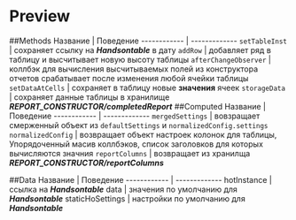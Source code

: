 # Preview

##Methods
Название | Поведение
------------ | -------------
`setTableInst` | сохраняет ссылку на _**Handsontable**_ в дату
`addRow` | добавляет ряд в таблицу и высчитывает новую высоту таблицы
`afterChangeObserver` | коллбэк для вычисления высчитываемых полей из конструктора отчетов срабатывает после изменения любой ячейки таблицы
`setDataAtCells` | сохраняет в таблицу новые **значения** ячеек
`storageData` | сохраняет данные таблицы в хранилище _**REPORT_CONSTRUCTOR/completedReport**_
##Computed
Название | Поведение
------------ | -------------
`mergedSettings` | вовзращает смерженный объект из `defaultSettings` и `normalizedConfig.settings`
`normalizedConfig` | возвращает объект настроек колонок для таблицы, Упорядоченный масив коллбэков, список заголовков для которых вычисляются значния
`reportColumns` | возвращает из хранилща _**REPORT_CONSTRUCTOR/reportColumns**_

##Data
Название | Поведение
------------ | -------------
hotInstance | ссылка на _**Handsontable**_
data | значения по умолчанию для _**Handsontable**_
staticHoSettings | настройки по умолчанию для _**Handsontable**_
